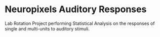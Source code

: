# Neuropixels Auditory Responses
Lab Rotation Project performing Statistical Analysis on the responses of single and multi-units to auditory stimuli.
